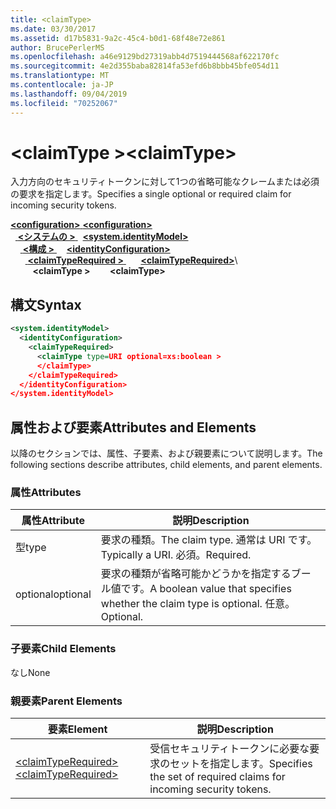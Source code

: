 ```yaml
---
title: <claimType>
ms.date: 03/30/2017
ms.assetid: d17b5831-9a2c-45c4-b0d1-68f48e72e861
author: BrucePerlerMS
ms.openlocfilehash: a46e9129bd27319abb4d7519444568af622170fc
ms.sourcegitcommit: 4e2d355baba82814fa53efd6b8bbb45bfe054d11
ms.translationtype: MT
ms.contentlocale: ja-JP
ms.lasthandoff: 09/04/2019
ms.locfileid: "70252067"
---
```

# <a name="claimtype"></a><span data-ttu-id="4ef7a-101">\<claimType ></span><span class="sxs-lookup"><span data-stu-id="4ef7a-101">\<claimType></span></span>
<span data-ttu-id="4ef7a-102">入力方向のセキュリティトークンに対して1つの省略可能なクレームまたは必須の要求を指定します。</span><span class="sxs-lookup"><span data-stu-id="4ef7a-102">Specifies a single optional or required claim for incoming security tokens.</span></span>  
  
<span data-ttu-id="4ef7a-103">[ **\<configuration>** ](../configuration-element.md)</span><span class="sxs-lookup"><span data-stu-id="4ef7a-103">[**\<configuration>**](../configuration-element.md)</span></span>\
<span data-ttu-id="4ef7a-104">&nbsp;&nbsp;[ **\<システムの >** ](system-identitymodel.md)</span><span class="sxs-lookup"><span data-stu-id="4ef7a-104">&nbsp;&nbsp;[**\<system.identityModel>**](system-identitymodel.md)</span></span>\
<span data-ttu-id="4ef7a-105">&nbsp;&nbsp;&nbsp;&nbsp;[ **\<構成 >** ](identityconfiguration.md)</span><span class="sxs-lookup"><span data-stu-id="4ef7a-105">&nbsp;&nbsp;&nbsp;&nbsp;[**\<identityConfiguration>**](identityconfiguration.md)</span></span>\
<span data-ttu-id="4ef7a-106">&nbsp;&nbsp;&nbsp;&nbsp;&nbsp;&nbsp;[ **\<claimTypeRequired >** ](claimtyperequired.md)</span><span class="sxs-lookup"><span data-stu-id="4ef7a-106">&nbsp;&nbsp;&nbsp;&nbsp;&nbsp;&nbsp;[**\<claimTypeRequired>**](claimtyperequired.md)</span></span>\  
<span data-ttu-id="4ef7a-107">&nbsp;&nbsp;&nbsp;&nbsp;&nbsp;&nbsp;&nbsp;&nbsp; **\<claimType >**</span><span class="sxs-lookup"><span data-stu-id="4ef7a-107">&nbsp;&nbsp;&nbsp;&nbsp;&nbsp;&nbsp;&nbsp;&nbsp;**\<claimType>**</span></span>  
  
## <a name="syntax"></a><span data-ttu-id="4ef7a-108">構文</span><span class="sxs-lookup"><span data-stu-id="4ef7a-108">Syntax</span></span>  
  
```xml  
<system.identityModel>  
  <identityConfiguration>  
    <claimTypeRequired>  
      <claimType type=URI optional=xs:boolean >  
      </claimType>  
    </claimTypeRequired>  
  </identityConfiguration>  
</system.identityModel>  
```  
  
## <a name="attributes-and-elements"></a><span data-ttu-id="4ef7a-109">属性および要素</span><span class="sxs-lookup"><span data-stu-id="4ef7a-109">Attributes and Elements</span></span>  
 <span data-ttu-id="4ef7a-110">以降のセクションでは、属性、子要素、および親要素について説明します。</span><span class="sxs-lookup"><span data-stu-id="4ef7a-110">The following sections describe attributes, child elements, and parent elements.</span></span>  
  
### <a name="attributes"></a><span data-ttu-id="4ef7a-111">属性</span><span class="sxs-lookup"><span data-stu-id="4ef7a-111">Attributes</span></span>  
  
|<span data-ttu-id="4ef7a-112">属性</span><span class="sxs-lookup"><span data-stu-id="4ef7a-112">Attribute</span></span>|<span data-ttu-id="4ef7a-113">説明</span><span class="sxs-lookup"><span data-stu-id="4ef7a-113">Description</span></span>|  
|---------------|-----------------|  
|<span data-ttu-id="4ef7a-114">型</span><span class="sxs-lookup"><span data-stu-id="4ef7a-114">type</span></span>|<span data-ttu-id="4ef7a-115">要求の種類。</span><span class="sxs-lookup"><span data-stu-id="4ef7a-115">The claim type.</span></span> <span data-ttu-id="4ef7a-116">通常は URI です。</span><span class="sxs-lookup"><span data-stu-id="4ef7a-116">Typically a URI.</span></span> <span data-ttu-id="4ef7a-117">必須。</span><span class="sxs-lookup"><span data-stu-id="4ef7a-117">Required.</span></span>|  
|<span data-ttu-id="4ef7a-118">optional</span><span class="sxs-lookup"><span data-stu-id="4ef7a-118">optional</span></span>|<span data-ttu-id="4ef7a-119">要求の種類が省略可能かどうかを指定するブール値です。</span><span class="sxs-lookup"><span data-stu-id="4ef7a-119">A boolean value that specifies whether the claim type is optional.</span></span> <span data-ttu-id="4ef7a-120">任意。</span><span class="sxs-lookup"><span data-stu-id="4ef7a-120">Optional.</span></span>|  
  
### <a name="child-elements"></a><span data-ttu-id="4ef7a-121">子要素</span><span class="sxs-lookup"><span data-stu-id="4ef7a-121">Child Elements</span></span>  
 <span data-ttu-id="4ef7a-122">なし</span><span class="sxs-lookup"><span data-stu-id="4ef7a-122">None</span></span>  
  
### <a name="parent-elements"></a><span data-ttu-id="4ef7a-123">親要素</span><span class="sxs-lookup"><span data-stu-id="4ef7a-123">Parent Elements</span></span>  
  
|<span data-ttu-id="4ef7a-124">要素</span><span class="sxs-lookup"><span data-stu-id="4ef7a-124">Element</span></span>|<span data-ttu-id="4ef7a-125">説明</span><span class="sxs-lookup"><span data-stu-id="4ef7a-125">Description</span></span>|  
|-------------|-----------------|  
|[<span data-ttu-id="4ef7a-126">\<claimTypeRequired></span><span class="sxs-lookup"><span data-stu-id="4ef7a-126">\<claimTypeRequired></span></span>](claimtyperequired.md)|<span data-ttu-id="4ef7a-127">受信セキュリティトークンに必要な要求のセットを指定します。</span><span class="sxs-lookup"><span data-stu-id="4ef7a-127">Specifies the set of required claims for incoming security tokens.</span></span>|
